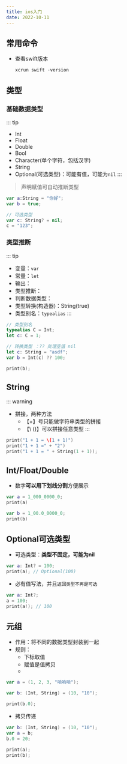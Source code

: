 ```yaml
---
title: ios入门
date: 2022-10-11
---
```

## 常用命令
* 查看swift版本
    ```swift
    xcrun swift -version
    ```
## 类型
### 基础数据类型
::: tip
* Int
* Float
* Double
* Bool
* Character(单个字符，包括汉字)
* String
* Optional(可选类型)：可能有值，可能为`nil`
:::
>声明赋值可自动推断类型
```swift
var a:String = "你好";
var b = true;

// 可选类型
var c: String? = nil;
c = "123";
```
### 类型推断
::: tip
* 变量：`var`
* 常量：`let`
* 输出：
* 类型推断：
* 判断数据类型：
* 类型转换(构造器)：String(true)
* 类型别名：`typealias`
:::
```swift
// 类型别名
typealias C = Int;
let c: C = 1;
```
```swift
// 转换类型 ：?? 处理空值 nil
let c: String = "asdf";
var b = Int(c) ?? 100;

print(b);
```
## String
::: warning
* 拼接，两种方法
  * 【+】号只能做字符串类型的拼接
  * 【\ ()】可以拼接任意类型
:::
```swift
print("1 + 1 = \(1 + 1)")
print("1 + 1 =" + "2")
print("1 + 1 = " + String(1 + 1));
```
## Int/Float/Double
* 数字**可以用下划线分割**方便展示
```swift
var a = 1_000_0000_0;
print(a)

var b = 1_00.0_0000_0;
print(b)
```
## Optional可选类型
* 可选类型：**类型不固定，可能为nil**
```swift
var a: Int? = 100;
print(a); // Optional(100)
```
* 必有值写法，并且`返回类型不再是可选`
```swift
var a: Int?;
a = 100;
print(a!); // 100
```
## 元组
* 作用：将不同的数据类型封装到一起
* 规则：
    * 下标取值
    * 赋值是值拷贝
    * 
```swift
var a = (1, 2, 3, "哈哈哈");

var b: (Int, String) = (10, "10");

print(b.0);
```
* 拷贝传递
```swift
var b: (Int, String) = (10, "10");
var a = b;
b.0 = 20;

print(a);
print(b);
```